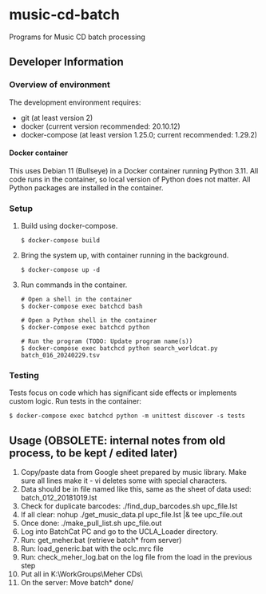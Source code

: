 # music-cd-batch
Programs for Music CD batch processing

## Developer Information

### Overview of environment

The development environment requires:
* git (at least version 2)
* docker (current version recommended: 20.10.12)
* docker-compose (at least version 1.25.0; current recommended: 1.29.2)

#### Docker container

This uses Debian 11 (Bullseye) in a Docker container running Python 3.11.  All code
runs in the container, so local version of Python does not matter.  All Python packages
are installed in the container.

### Setup

1. Build using docker-compose.

   ```$ docker-compose build```

2. Bring the system up, with container running in the background.

   ```$ docker-compose up -d```

3. Run commands in the container.

   ```
   # Open a shell in the container
   $ docker-compose exec batchcd bash

   # Open a Python shell in the container
   $ docker-compose exec batchcd python
   
   # Run the program (TODO: Update program name(s))
   $ docker-compose exec batchcd python search_worldcat.py batch_016_20240229.tsv
   ```

### Testing

Tests focus on code which has significant side effects or implements custom logic.
Run tests in the container:

```$ docker-compose exec batchcd python -m unittest discover -s tests```


## Usage (OBSOLETE: internal notes from old process, to be kept / edited later)
1. Copy/paste data from Google sheet prepared by music library.  Make sure all lines make it - vi deletes some with special characters.
2. Data should be in file named like this, same as the sheet of data used: batch_012_20181019.lst
3. Check for duplicate barcodes: ./find_dup_barcodes.sh upc_file.lst
4. If all clear: nohup ./get_music_data.pl upc_file.lst |& tee upc_file.out
5. Once done: ./make_pull_list.sh upc_file.out
6. Log into BatchCat PC and go to the UCLA_Loader directory.
7. Run: get_meher.bat (retrieve batch* from server)
8. Run: load_generic.bat with the oclc.mrc file
9. Run: check_meher_log.bat on the log file from the load in the previous step
10. Put all in K:\WorkGroups\Meher CDs\
11. On the server: Move batch* done/
